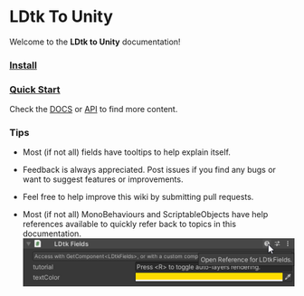 # LDtk To Unity

Welcome to the **LDtk to Unity** documentation!

### [Install](documentation/Installation/topic_Install.md)

### [Quick Start](documentation/Importer/topic_ProjectImporter.md)

Check the [DOCS](documentation/Importer/topic_ProjectImporter.md) 
or [API](api/LDtkUnity.yml) to find more content.



### Tips
- Most (if not all) fields have tooltips to help explain itself.


- Feedback is always appreciated. Post issues if you find any bugs or want to suggest features or improvements.


- Feel free to help improve this wiki by submitting pull requests.


- Most (if not all) MonoBehaviours and ScriptableObjects have help references available to quickly refer back to topics in this documentation.  
  ![Asset Reference](images/img_Unity_HelpUrl.png)
